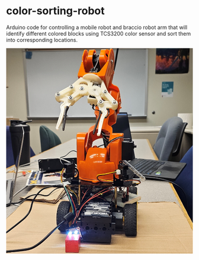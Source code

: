 # color-sorting-robot
Arduino code for controlling a mobile robot and braccio robot arm that will identify different colored blocks using TCS3200 color sensor and sort them into corresponding locations.

![alt text](https://github.com/ryanhursst/color-sorting-robot/blob/main/photos/Robot-Front.jpg)
